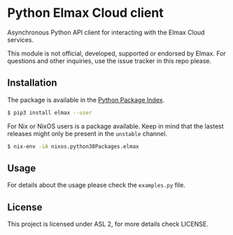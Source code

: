 # Python Elmax Cloud client

Asynchronous Python API client for interacting with the Elmax Cloud services.

This module is not official, developed, supported or endorsed by Elmax.
For questions and other inquiries, use the issue tracker in this repo please.

## Installation

The package is available in the [Python Package Index](https://pypi.python.org/).

```bash
$ pip3 install elmax --user
```

For Nix or NixOS users is a package available. Keep in mind that the lastest
releases might only be present in the `unstable` channel.

```bash
$ nix-env -iA nixos.python38Packages.elmax
```

## Usage

For details about the usage please check the `examples.py` file.

## License

This project is licensed under ASL 2, for more details check LICENSE.
